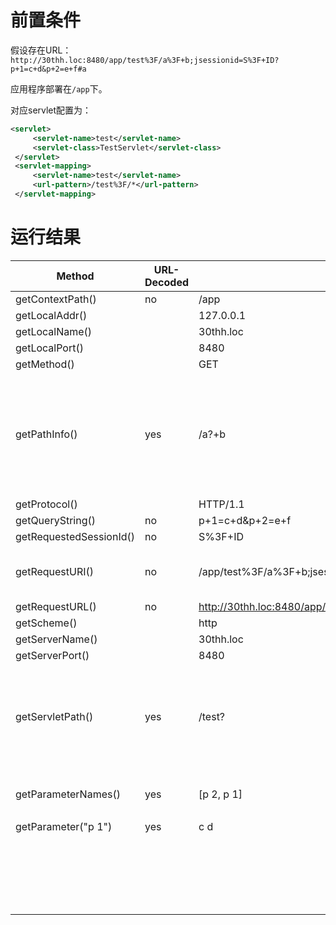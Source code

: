 # 前置条件

假设存在URL：`http://30thh.loc:8480/app/test%3F/a%3F+b;jsessionid=S%3F+ID?p+1=c+d&p+2=e+f#a`

应用程序部署在`/app`下。

对应servlet配置为：  
```xml
<servlet>
     <servlet-name>test</servlet-name>
     <servlet-class>TestServlet</servlet-class>
 </servlet>
 <servlet-mapping>
     <servlet-name>test</servlet-name>
     <url-pattern>/test%3F/*</url-pattern>
 </servlet-mapping>
```

# 运行结果

| Method | URL-Decoded | Result | Comments |
| --- | --- | --- | --- |
| getContextPath() | no | /app |  |
| getLocalAddr() |  | 127.0.0.1 |  |
| getLocalName() |  | 30thh.loc |  |
| getLocalPort() |  | 8480 |  |
| getMethod() |  | GET |  |
| getPathInfo() | yes | /a?+b | 如果servlet配置中的url-pattern不以*结束（如/test或*.jsp），或使用Spring，getPathInfo返回null。 |
| getProtocol() |  | HTTP/1.1 |  |
| getQueryString() | no | p+1=c+d&p+2=e+f |  |
| getRequestedSessionId() | no | S%3F+ID |  |
| getRequestURI() | no | /app/test%3F/a%3F+b;jsessionid=S+ID | requestURI = contextPath + servletPath + pathInfo |
| getRequestURL() | no | http://30thh.loc:8480/app/test%3F/a%3F+b;jsessionid=S+ID |  |
| getScheme() |  | http |  |
| getServerName() |  | 30thh.loc |  |
| getServerPort() |  | 8480 |  |
| getServletPath() | yes | /test? | 如果使用Spring，getServletPath返回context和session ID之间的部分，即/test?/a?+b |
| getParameterNames() | yes | [p 2, p 1] | “+”号仅在查询字符串中代表空格。 |
| getParameter("p 1") | yes | c d |  |
|  |  |  | 锚点“#a”不会被传输到服务器，仅在客户端浏览器中处理。 |
